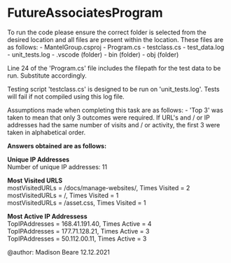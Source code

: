 # FutureAssociatesProgram
To run the code please ensure the correct folder is selected from the desired location and all files are present within the location. These files are as follows: 
	- MantelGroup.csproj
	- Program.cs
	- testclass.cs
	- test_data.log
	- unit_tests.log
	- .vscode (folder)
	- bin (folder)
	- obj (folder)

Line 24 of the 'Program.cs' file includes the filepath for the test data to be run. Substitute accordingly. 

Testing script 'testclass.cs' is designed to be run on 'unit_tests.log'. Tests will fail if not compiled using this log file. 

Assumptions made when completing this task are as follows: 
	- 'Top 3' was taken to mean that only 3 outcomes were required. If URL's and / or IP addresses had the same number of visits and / or activity, the first 3 were 	   taken in alphabetical order.

**Answers obtained are as follows:**

**Unique IP Addresses** <br/>
Number of unique IP addresses: 11 <br/>

**Most Visited URLS** <br/>
mostVisitedURLs = /docs/manage-websites/, Times Visited = 2 <br/>
mostVisitedURLs = /, Times Visited = 1 <br/>
mostVisitedURLs = /asset.css, Times Visited = 1 <br/>

**Most Active IP Addressess** <br/>
TopIPAddresses = 168.41.191.40, Times Active = 4 <br/>
TopIPAddresses = 177.71.128.21, Times Active = 3 <br/>
TopIPAddresses = 50.112.00.11, Times Active = 3 <br/>

@author: Madison Beare 12.12.2021
